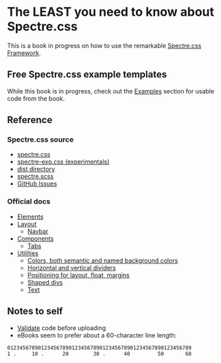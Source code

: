 # The LEAST you need to know about Spectre.css

This is a book in progress on how to use the remarkable [Spectre.css Framework](https://picturepan2.github.io/spectre/).

## Free Spectre.css example templates

While this book is in progress, check out the [Examples](examples/) section for usable code from the book.

## Reference

### Spectre.css source
* [spectre.css](https://github.com/picturepan2/spectre/blob/master/docs/dist/spectre.css)
* [spectre-exp.css (experimentals)](https://github.com/picturepan2/spectre/blob/master/docs/dist/spectre-exp.css)
* [dist directory](https://github.com/picturepan2/spectre/tree/master/docs/dist)
* [spectre.scss](https://github.com/picturepan2/spectre/blob/master/src/spectre.scss)
* [GitHub Issues](https://github.com/picturepan2/spectre/issues)

### Official docs

* [Elements](https://picturepan2.github.io/spectre/elements.html)
* [Layout](https://picturepan2.github.io/spectre/layout.html)
  * [Navbar](https://picturepan2.github.io/spectre/layout.html#navbar)
* [Components](https://picturepan2.github.io/spectre/components.html)
  * [Tabs](https://picturepan2.github.io/spectre/components.html#tabs)
* [Utilities](https://picturepan2.github.io/spectre/utilities.html)
  * [Colors, both semantic and named background colors](https://picturepan2.github.io/spectre/utilities.html#colors)
  * [Horizontal and vertical dividers](https://picturepan2.github.io/spectre/utilities.html#display)
  * [Positioning for layout, float, margins](https://picturepan2.github.io/spectre/utilities.html#position)
  * [Shaped divs](https://picturepan2.github.io/spectre/utilities.html#shapes)
  * [Text](https://picturepan2.github.io/spectre/utilities.html#text)

## Notes to self

* [Validate](https://validator.w3.org/nu/#textarea) code before uploading
* eBooks seem to prefer about a 60-character line length:

```text
012345678901234567890123456789012345678901234567890123456789
1 .     10 .      20        30 .      40         50       60
```

